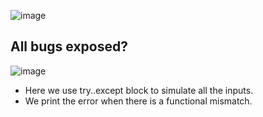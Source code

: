 
![image](https://user-images.githubusercontent.com/66086031/180064990-242d8b32-2bdc-41c5-b43d-174dc762cdb8.png)

## All bugs exposed?
![image](https://user-images.githubusercontent.com/66086031/180252261-2d36bf66-1cc6-45c0-8157-d877f01a503b.png)

- Here we use try..except block to simulate all the inputs.
- We print the error when there is a functional mismatch.
